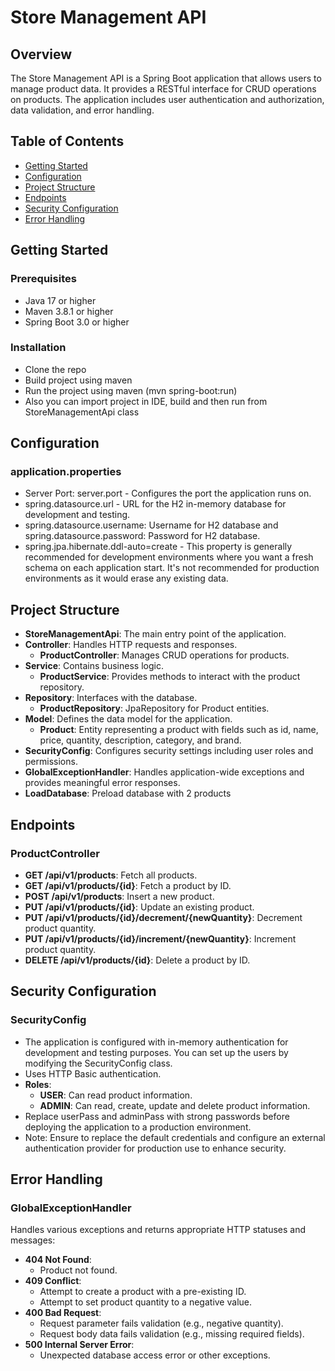 # Store Management API

## Overview
The Store Management API is a Spring Boot application that allows users to manage product data. It provides a RESTful interface for CRUD operations on products. 
The application includes user authentication and authorization, data validation, and error handling.

## Table of Contents
- [Getting Started](#getting-started)
- [Configuration](#configuration)
- [Project Structure](#project-structure)
- [Endpoints](#endpoints)
- [Security Configuration](#security-configuration)
- [Error Handling](#error-handling)

## Getting Started
### Prerequisites
- Java 17 or higher
- Maven 3.8.1 or higher
- Spring Boot 3.0 or higher

### Installation
- Clone the repo
- Build project using maven
- Run the project using maven (mvn spring-boot:run)
- Also you can import project in IDE, build and then run from StoreManagementApi class

## Configuration
### application.properties
- Server Port: server.port - Configures the port the application runs on.
- spring.datasource.url - URL for the H2 in-memory database for development and testing.
- spring.datasource.username: Username for H2 database and spring.datasource.password: Password for H2 database.
- spring.jpa.hibernate.ddl-auto=create - This property is generally recommended for development environments where you want a fresh schema on each application start. It's not recommended for production environments as it would erase any existing data.

## Project Structure
- **StoreManagementApi**: The main entry point of the application.
- **Controller**: Handles HTTP requests and responses.
  - **ProductController**: Manages CRUD operations for products.
- **Service**: Contains business logic.
  - **ProductService**: Provides methods to interact with the product repository.
- **Repository**: Interfaces with the database.
  - **ProductRepository**: JpaRepository for Product entities.
- **Model**: Defines the data model for the application.
  - **Product**: Entity representing a product with fields such as id, name, price, quantity, description, category, and brand.
- **SecurityConfig**: Configures security settings including user roles and permissions.
- **GlobalExceptionHandler**: Handles application-wide exceptions and provides meaningful error responses. 
- **LoadDatabase**: Preload database with 2 products

## Endpoints
### ProductController
- **GET /api/v1/products**: Fetch all products.
- **GET /api/v1/products/{id}**: Fetch a product by ID.
- **POST /api/v1/products**: Insert a new product.
- **PUT /api/v1/products/{id}**: Update an existing product.
- **PUT /api/v1/products/{id}/decrement/{newQuantity}**: Decrement product quantity.
- **PUT /api/v1/products/{id}/increment/{newQuantity}**: Increment product quantity.
- **DELETE /api/v1/products/{id}**: Delete a product by ID.

## Security Configuration
### SecurityConfig
- The application is configured with in-memory authentication for development and testing purposes. You can set up the users by modifying the SecurityConfig class.
- Uses HTTP Basic authentication.
- **Roles**:
  - **USER**: Can read product information.
  - **ADMIN**: Can read, create, update and delete product information.
- Replace userPass and adminPass with strong passwords before deploying the application to a production environment.
- Note: Ensure to replace the default credentials and configure an external authentication provider for production use to enhance security.

## Error Handling
### GlobalExceptionHandler
Handles various exceptions and returns appropriate HTTP statuses and messages:
- **404 Not Found**: 
  - Product not found.
- **409 Conflict**: 
  - Attempt to create a product with a pre-existing ID.
  - Attempt to set product quantity to a negative value.
- **400 Bad Request**: 
  - Request parameter fails validation (e.g., negative quantity).
  - Request body data fails validation (e.g., missing required fields).
- **500 Internal Server Error**: 
  - Unexpected database access error or other exceptions.


